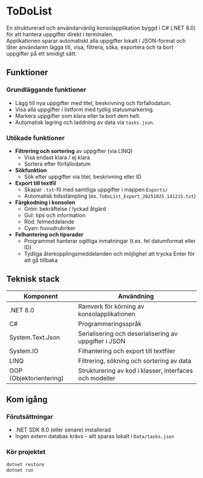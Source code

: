 # ToDoList
En strukturerad och användarvänlig konsolapplikation byggd i C# (.NET 8.0) för att hantera uppgifter direkt i terminalen.  
Applikationen sparar automatiskt alla uppgifter lokalt i JSON-format och låter användaren lägga till, visa, filtrera, söka, exportera och ta bort uppgifter på ett smidigt sätt.

## Funktioner

### Grundläggande funktioner
- Lägg till nya uppgifter med titel, beskrivning och förfallodatum.
- Visa alla uppgifter i listform med tydlig statusmarkering.
- Markera uppgifter som klara eller ta bort dem helt.
- Automatisk lagring och laddning av data via `tasks.json`.

### Utökade funktioner
- **Filtrering och sortering** av uppgifter (via LINQ)
  - Visa endast klara / ej klara
  - Sortera efter förfallodatum  
- **Sökfunktion**  
  - Sök efter uppgifter via titel, beskrivning eller ID  
- **Export till textfil**
  - Skapar `.txt`-fil med samtliga uppgifter i mappen `Exports/`
  - Automatisk tidsstämpling (ex. `ToDoList_Export_20251025_141215.txt`)
- **Färgkodning i konsolen**
  - Grön: bekräftelse / lyckad åtgärd
  - Gul: tips och information
  - Röd: felmeddelande
  - Cyan: huvudrubriker
- **Felhantering och tipsrader**
  - Programmet hanterar ogiltiga inmatningar (t.ex. fel datumformat eller ID)
  - Tydliga återkopplingsmeddelanden och möjlighet att trycka Enter för att gå tillbaka

## Teknisk stack

| Komponent | Användning |
|------------|-------------|
| .NET 8.0 | Ramverk för körning av konsolapplikationen |
| C# | Programmeringsspråk |
| System.Text.Json | Serialisering och deserialisering av uppgifter i JSON |
| System.IO | Filhantering och export till textfiler |
| LINQ | Filtrering, sökning och sortering av data |
| OOP (Objektorientering) | Strukturering av kod i klasser, interfaces och modeller |

## Kom igång

### Förutsättningar
- .NET SDK 8.0 (eller senare) installerad  
- Ingen extern databas krävs – allt sparas lokalt i `Data/tasks.json`

### Kör projektet
```bash
dotnet restore
dotnet run
